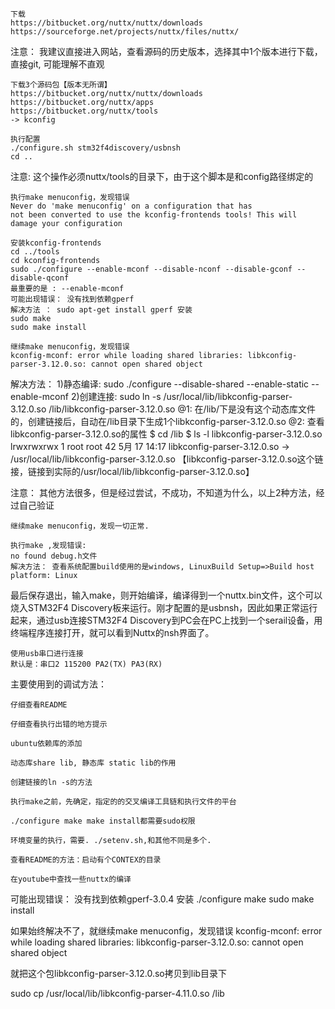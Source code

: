 
    下载
    https://bitbucket.org/nuttx/nuttx/downloads
    https://sourceforge.net/projects/nuttx/files/nuttx/

注意： 我建议直接进入网站，查看源码的历史版本，选择其中1个版本进行下载，直接git,
可能理解不直观

    下载3个源码包【版本无所谓】
    https://bitbucket.org/nuttx/nuttx/downloads
    https://bitbucket.org/nuttx/apps
    https://bitbucket.org/nuttx/tools
    -> kconfig

    执行配置
    ./configure.sh stm32f4discovery/usbnsh
    cd ..

注意: 这个操作必须nuttx/tools的目录下，由于这个脚本是和config路径绑定的

    执行make menuconfig，发现错误
    Never do 'make menuconfig' on a configuration that has
    not been converted to use the kconfig-frontends tools! This will
    damage your configuration

    安装kconfig-frontends
    cd ../tools
    cd kconfig-frontends
    sudo ./configure --enable-mconf --disable-nconf --disable-gconf --disable-qconf
    最重要的是 : --enable-mconf
    可能出现错误： 没有找到依赖gperf
    解决方法 ： sudo apt-get install gperf 安装
    sudo make
    sudo make install

    继续make menuconfig，发现错误
    kconfig-mconf: error while loading shared libraries: libkconfig-parser-3.12.0.so: cannot open shared object

解决方法：
1)静态编译: sudo ./configure --disable-shared --enable-static --enable-mconf
2)创建连接: sudo ln -s /usr/local/lib/libkconfig-parser-3.12.0.so /lib/libkconfig-parser-3.12.0.so
@1: 在/lib/下是没有这个动态库文件的，创建链接后，自动在/lib目录下生成1个libkconfig-parser-3.12.0.so
@2: 查看libkconfig-parser-3.12.0.so的属性
$ cd /lib
$ ls -l libkconfig-parser-3.12.0.so
lrwxrwxrwx 1 root root 42 5月 17 14:17 libkconfig-parser-3.12.0.so -> /usr/local/lib/libkconfig-parser-3.12.0.so
【libkconfig-parser-3.12.0.so这个链接，链接到实际的/usr/local/lib/libkconfig-parser-3.12.0.so】

注意： 其他方法很多，但是经过尝试，不成功，不知道为什么，以上2种方法，经过自己验证

    继续make menuconfig，发现一切正常.

    执行make ,发现错误:
    no found debug.h文件
    解决方法： 查看系统配置build使用的是windows, LinuxBuild Setup=>Build host platform: Linux

最后保存退出，输入make，则开始编译，编译得到一个nuttx.bin文件，这个可以烧入STM32F4 Discovery板来运行。刚才配置的是usbnsh，因此如果正常运行起来，通过usb连接STM32F4 Discovery到PC会在PC上找到一个serail设备，用终端程序连接打开，就可以看到Nuttx的nsh界面了。

    使用usb串口进行连接
    默认是：串口2 115200 PA2(TX) PA3(RX)
主要使用到的调试方法：

    仔细查看README

    仔细查看执行出错的地方提示

    ubuntu依赖库的添加

    动态库share lib, 静态库 static lib的作用

    创建链接的ln -s的方法

    执行make之前，先确定，指定的的交叉编译工具链和执行文件的平台

    ./configure make make install都需要sudo权限

    环境变量的执行，需要. ./setenv.sh,和其他不同是多个.

    查看README的方法：启动有个CONTEX的目录

    在youtube中查找一些nuttx的编译


可能出现错误： 没有找到依赖gperf-3.0.4
安装
./configure
make
sudo make install


如果始终解决不了，就继续make menuconfig，发现错误
kconfig-mconf: error while loading shared libraries: libkconfig-parser-3.12.0.so: cannot open shared object

就把这个包libkconfig-parser-3.12.0.so拷贝到lib目录下

sudo cp /usr/local/lib/libkconfig-parser-4.11.0.so /lib
